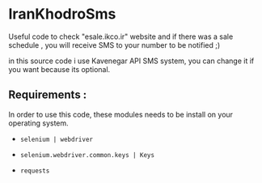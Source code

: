 # IranKhodroSms

Useful code to check "esale.ikco.ir" website and if there was a sale schedule , you will receive SMS to your number to be notified ;)

in this source code i use Kavenegar API SMS system, you can change it if you want because its optional.

## Requirements :

In order to use this code, these modules needs to be install on your operating system.

* `selenium | webdriver`

* `selenium.webdriver.common.keys | Keys`

* `requests`
